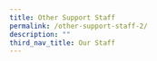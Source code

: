 ```yaml
---
title: Other Support Staff
permalink: /other-support-staff-2/
description: ""
third_nav_title: Our Staff
---
```

